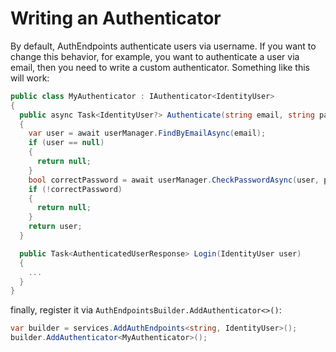 # Writing an Authenticator

By default, AuthEndpoints authenticate users via username.
If you want to change this behavior, for example, you want to authenticate a user via email,
then you need to write a custom authenticator. Something like this will work:

```cs
public class MyAuthenticator : IAuthenticator<IdentityUser>
{
  public async Task<IdentityUser?> Authenticate(string email, string password) 
  {
    var user = await userManager.FindByEmailAsync(email);
    if (user == null)
    {
      return null;
    }
    bool correctPassword = await userManager.CheckPasswordAsync(user, password);
    if (!correctPassword)
    {
      return null;
    }
    return user;
  }

  public Task<AuthenticatedUserResponse> Login(IdentityUser user)
  {
    ...
  }
}
```

finally, register it via `AuthEndpointsBuilder.AddAuthenticator<>()`:

```cs
var builder = services.AddAuthEndpoints<string, IdentityUser>();
builder.AddAuthenticator<MyAuthenticator>();
```
